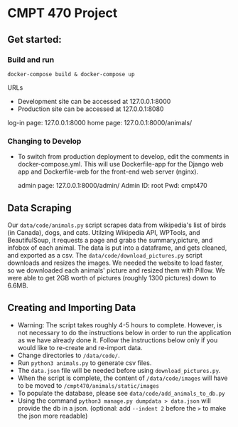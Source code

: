 # CMPT 470 Project

## Get started:

### Build and run

`docker-compose build & docker-compose up`

URLs
- Development site can be accessed at 127.0.0.1:8000
- Production site can be accessed at 127.0.0.1:8080

log-in page: 127.0.0.1:8000
home page: 127.0.0.1:8000/animals/

### Changing to Develop

- To switch from production deployment to develop, edit the comments in docker-compose.yml. This will use Dockerfile-app for the Django web app and Dockerfile-web for the front-end web server (nginx).

  admin page: 127.0.0.1:8000/admin/
  Admin ID: root
  Pwd: cmpt470

## Data Scraping 

  Our `data/code/animals.py` script scrapes data from wikipedia's list of birds (in Canada), dogs, and cats. Utilzing Wikipedia API, WPTools, and BeautifulSoup,
  it requests a page and grabs the summary,picture, and infobox of each animal. The data is put into a dataframe, and gets cleaned, and exported as a csv.
  The `data/code/download_pictures.py` script downloads and resizes the images. We needed the website to load faster, so we downloaded each animals' picture
  and resized them with Pillow. We were able to get 2GB worth of pictures (roughly 1300 pictures) down to 6.6MB.
  

## Creating and Importing Data
- Warning: The script takes roughly 4-5 hours to complete. However, is not necessary to do the instructions below in order to run the application as we have already done it.
            Follow the instructions below only if you would like to re-create and re-import data.
- Change directories to `/data/code/`.
- Run `python3 animals.py` to generate csv files.
- The `data.json` file will be needed before using `download_pictures.py`. 
- When the script is complete, the content of `/data/code/images` will have to be moved to `/cmpt470/animals/static/images`
- To populate the database, please see `data/code/add_animals_to_db.py`
- Using the command `python3 manage.py dumpdata > data.json` will provide the db in a json. (optional: add `--indent 2` before the `>` to make the json more readable)
